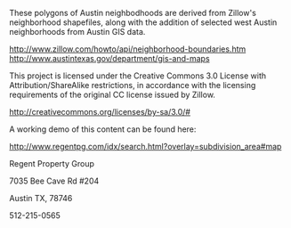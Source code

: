 These polygons of Austin neighbodhoods are derived from Zillow's neighborhood shapefiles, along with the addition of selected west Austin neighborhoods from Austin GIS data.

http://www.zillow.com/howto/api/neighborhood-boundaries.htm  
http://www.austintexas.gov/department/gis-and-maps  

This project is licensed under the Creative Commons 3.0 License with Attribution/ShareAlike restrictions, in accordance with the licensing requirements of the original CC license issued by Zillow.  

http://creativecommons.org/licenses/by-sa/3.0/#

A working demo of this content can be found here:

http://www.regentpg.com/idx/search.html?overlay=subdivision_area#map

Regent Property Group

7035 Bee Cave Rd #204

Austin TX, 78746

512-215-0565